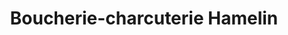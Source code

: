 ---
title: "Boucherie-charcuterie Hamelin"
url: /tourville-sur-odon/boucherie-charcuterie-hamelin/
shop: Metzgerei
---